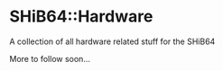 # SHiB64::Hardware

A collection of all hardware related stuff for the SHiB64

More to follow soon...
